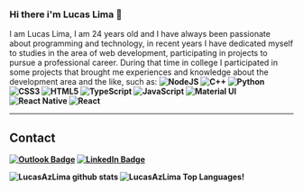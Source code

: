 ### Hi there i'm Lucas Lima 👋

I am Lucas Lima, I am 24 years old and I have always been passionate about programming and technology, in recent years I have dedicated myself to studies in the area of web development, participating in projects to pursue a professional career.
During that time in college I participated in some projects that brought me experiences and knowledge about the development area and the like, such as:
<b/>
<img alt="NodeJS" src="https://img.shields.io/badge/node.js%20-%2343853D.svg?&style=for-the-badge&logo=node.js&logoColor=white"/>
<img alt="C++" src="https://img.shields.io/badge/c++%20-%2300599C.svg?&style=for-the-badge&logo=c%2B%2B&ogoColor=white"/>
<img alt="Python" src="https://img.shields.io/badge/python%20-%2314354C.svg?&style=for-the-badge&logo=python&logoColor=white"/>
<img alt="CSS3" src="https://img.shields.io/badge/css3%20-%231572B6.svg?&style=for-the-badge&logo=css3&logoColor=white"/>
<img alt="HTML5" src="https://img.shields.io/badge/html5%20-%23E34F26.svg?&style=for-the-badge&logo=html5&logoColor=white"/>
<img alt="TypeScript" src="https://img.shields.io/badge/typescript%20-%23007ACC.svg?&style=for-the-badge&logo=typescript&logoColor=white"/>
<img alt="JavaScript" src="https://img.shields.io/badge/javascript%20-%23323330.svg?&style=for-the-badge&logo=javascript&logoColor=%23F7DF1E"/>
<img alt="Material UI" src="https://img.shields.io/badge/material%20ui%20-%230081CB.svg?&style=for-the-badge&logo=material-ui&logoColor=white"/>
<img alt="React Native" src="https://img.shields.io/badge/react_native%20-%2320232a.svg?&style=for-the-badge&logo=react&logoColor=%2361DAFB"/>
<img alt="React" src="https://img.shields.io/badge/react%20-%2320232a.svg?&style=for-the-badge&logo=react&logoColor=%2361DAFB"/>

---

## Contact
[![Outlook Badge](https://img.shields.io/badge/Outlook-0078D4?style=flat&logo=microsoft-outlook&logoColor=white&link=mailto:lucas.a.lima13@outlook.com)](mailto:lucas.a.lima13@outlook.com)
[![LinkedIn Badge](https://img.shields.io/badge/-Lucas%20Lima-blue?style=flat&logo=Linkedin&logoColor=white&link=https://www.linkedin.com/in/lucasazlima/)](https://www.linkedin.com/in/lucasazlima/)
<b/>

![LucasAzLima github stats](https://github-readme-stats.vercel.app/api?username=LucasAzLima&show_icons=true&theme=dark)
<b/>
![LucasAzLima Top Languages!](https://github-readme-stats.vercel.app/api/top-langs/?username=LucasAzLima&layout=compact&theme=dracula)

